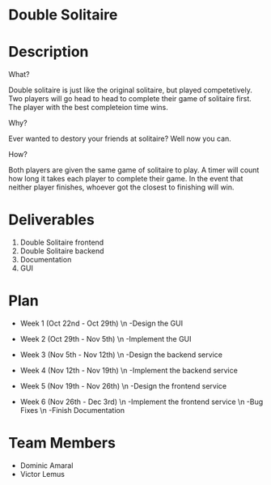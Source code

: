 # Double Solitaire

# Description
What?

Double solitaire is just like the original solitaire, but played competetively. Two players will go head to head to complete their game of solitaire first. The player with the best completeion time wins. 

Why?

Ever wanted to destory your friends at solitaire? Well now you can.

How?

Both players are given the same game of solitaire to play. A timer will count how long it takes each player to complete their game. In the event that neither player finishes, whoever got the closest to finishing will win.

# Deliverables

1. Double Solitaire frontend
2. Double Solitaire backend
3. Documentation
4. GUI

# Plan
* Week 1 (Oct 22nd - Oct 29th) \n
-Design the GUI 

* Week 2 (Oct 29th - Nov 5th) \n
-Implement the GUI 

* Week 3 (Nov 5th - Nov 12th) \n
-Design the backend service 

* Week 4 (Nov 12th - Nov 19th) \n
-Implement the backend service 

* Week 5 (Nov 19th - Nov 26th) \n
-Design the frontend service
 
* Week 6 (Nov 26th - Dec 3rd) \n
-Implement the frontend service \n
-Bug Fixes \n
-Finish Documentation 



# Team Members
* Dominic Amaral
* Victor Lemus
